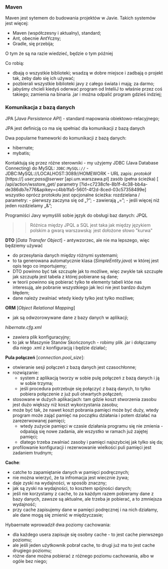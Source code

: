 ### Maven

Maven jest sytemem do budowania projektów w Javie.
Takich systemów jest więcej:
- Maven (współczesny i aktualny), standard;
- Ant, obecnie AntYczny;
- Gradle, się przebija;

O tym że są na razie wiedzieć, będzie o tym później

Co robią:
- dbają o wszystkie biblioteki; wsadzą w dobre miejsce i zadbają o projekt tak, żeby dało się ich używać;
- pozbierali wszystkie biblioteki javy z całego świata i mają; za darmo;
- jabyśmy chcieli kiedyś oderwać program od InteliiJ to właśnie przez coś takiego; zamienia na binaria .jar i można odpalić program gdzieś indziej;


### Komunikacja z bazą danych

JPA [_Java Persistence API_]
    - standard mapowania obiektowo-relacyjnego;
    
JPA jest definicją co ma się spełniać dla komunikacji z bazą danych

Dwa popularne frameworki do komunikacji z bazą danych:
- hibernate;
- mybatis;

Kontaktują się przez różne sterowniki
    - my użyjemy JDBC (Java Database Connecting) do MySQL: `JDBC:MySQL://`
    - JDBC:MySQL://LOCALHOST:3089//HOMEWORK
            - URL zapis: _protokół_ [https://] _user;pass@serwer_ [api.um.warszawa.pl] zasób (pełna ścieżka) [ /api/action/wsstore_get/ parametry [?id=c7238cfe-8b1f-4c38-bb4a-de386db7e776&apikey=c4bb1fa5-5601-4f2d-8ced-03c57358499e]
              wszystko oprócz protokołu jest opcjonalne
              ścieżka: rozdzielana /
              parametry:
              - pierwszy zaczyna się od „?”;
              - zawierają „=”;
              - jeśli więcej niż jeden rozdzielamy „&”;

Programiści Javy wymyślili sobie język do obsługi baz danych: JPQL
 >> Różnica między JPQL a SQL jest taka jak między językiem polskim a gwarą warszawską: jest dołożone słowo "kurwa"
 
**DTO** [_Data Transfer Object_] - antywzorzec, ale nie ma lepszego, więc będziemy używać
- do przesyłania danych między różnymi systemami;
- to ta generowana automatycznie klasa (_SimpleEntity.java_) w której jest opis tego co importujemy;
- DTO powinno być tak szczupłe jak to możliwe, więc zwykle tak szczupłe jak szczupła jest tabela z której pobierane są dane;
- w teorii powinno się pobierać tylko te elementy tabeli któe nas interesują, ale pobranie wszystkiego jak leci nie jest bardzo dużym błędem;
- dane należy zwalniać wtedy kiedy tylko jest tylko możliwe;

**ORM** [_Object Relational Mapping_]
- jak są odwzorowywane dane z bazy danych w aplikacji;

_hibernate.cfg.xml_ 
- zawiera plik konfiguracyjny;
- to jak w Maszynie Stanów Skończonych - robimy plik .jar i dołączamy dla niego .xml z konfiguracją i będzie działać;
 
**Pula połączeń** [_connection.pool_size_]:
- otwieranie sesji połączeń z bazą danych jest czasochłonne;
- rozwiązanie:
    - system z aplikacją tworzy w sobie pulę połączeń z bazą danych i ją w sobie trzyma;
    - jeśli procedura potrzebuje się połączyć z bazą danych, to tylko pobiera połączenie z już puli otwartych połączeń;
- stosowane w dużych aplikacjach: tam gdzie koszt stworzenia zasobu jest dużo większy niż koszt wykorzystania zasobu;
- może być tak, że nawet koszt pobrania pamięci może być duży, wtedy program może zająć pamięć na początku działania i potem działać na zarezerwowanej pamięci;
    - wtedy zużycie pamięci w czasie działania programu się nie zmienia - odpalają się nowe zadania, ale wszystko w ramach już zajętej pamięci;
    - dlatego trzeba zwalniać zasoby i pamięci najszybciej jak tylko się da;
- profilowanie konfiguracji i rezerwowanie wielkości puli pamięci jest zadaniem trudnym;

**Cache**:
- catche to zapamiętanie danych w pamięci podręcznych;
- nie można wierzyć, że ta infromacja jest wiecznie żywa;
- daje zyski na wydajności, w sposób znaczny;
- jak są zyski na wydajności, to kosztem spójności danych;
- jeśli nie korzystamy z cache, to za każdym razem pobieramy dane z bazy danych, zawsze są aktualne, ale trzeba je pobierać, a to zmniejsza wydajność;
- przy cache zapisujemy dane w pamięci podręcznej i na nich działamy, ale dane mogą się zmienić w międzyczasie;

Hybaernate wprowadził dwa poziomy cachowania:
- dla każdego usera zapisuje się osobny cache - to jest cache pierwszego poziomu;
- ale jeśli jeden użytkownik pobrał cache, to drugi już ma to jest cache drugiego poziomu;
- różne dane można pobierać z różnego poziomu cachowania, albo w ogóle bez niego;
